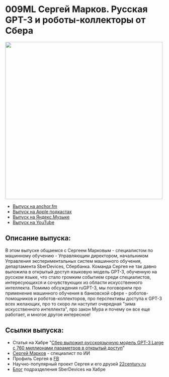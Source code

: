 # 009ML Сергей Марков. Русская GPT-3 и роботы-коллекторы от Сбера

<img src="foto/SergeyMarkov.png" width="500"/>

- [Выпуск на anchor.fm](https://anchor.fm/kmsrus/episodes/009-ML-----GPT-3----elpviv)
- [Выпуск на Apple подкастах](https://podcasts.apple.com/ru/podcast/machine-learning-podcast/id1495052772?l=en&i=1000496632192)
- [Выпуск на Яндекс.Музыке](https://music.yandex.ru/album/9781458/track/73020896)
- [Выпуск на YouTube](https://youtu.be/kGv8G7AJkHM)

## Описание выпуска:

В этом выпуске общаемся с Сергеем Марковым - специалистом по машинному обучению - Управляющим директором, начальником Управления экспериментальных систем машинного обучения, департамента SberDevices, Сбербанка. Команда Сергея не так давно выложила в открытый доступ языковую модель GPT-3, обученную на русском языке, что стало громким событием среди специалистов, интересующихся и сочувствующих из области искусственного интеллекта. Помимо обсуждения ruGPT-3, мы поговорили про применение машинного обучения в банковской сфере - роботов-помощников и роботов-коллекторов, про перспективы доступа к GPT-3 всех желающих, про то скоро ли наступит очередная "зима искусственного интеллекта", про закон Мура и почему он все еще работает, и многое другое интересное!

## Ссылки выпуска:

- Статья на Хабре "[Сбер выложил русскоязычную модель GPT-3 Large с 760 миллионами параметров в открытый доступ](https://habr.com/ru/company/sberbank/blog/524522/)" 
- [Сергей Марков](https://markoff.science/?fbclid=IwAR0g-yMzuHrOs_XgG5N8wKiBmJcGSbB3xp2Zti_gUAFXux1jbuQ3viWMHw8) - специалист по ИИ
- Профиль Сергея в [FB](https://www.facebook.com/sergei.markoff/)
- Научно-популярный проект Сергея и его друзей [22century.ru](https://22century.ru/)
- [Блог](https://habr.com/ru/company/sberdevices/) подразделения SberDevices на Хабре
